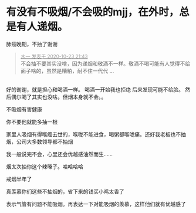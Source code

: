 # 有没有不吸烟/不会吸的mjj，在外时，总是有人递烟。


肺癌晚期，不抽了谢谢

<div class="quote"><blockquote><font size="2"><a href="https://www.hostloc.com/forum.php?mod=redirect&amp;goto=findpost&amp;pid=9343483&amp;ptid=757770" target="_blank"><font color="#999999">木一 发表于 2020-10-23 21:43</font></a></font><br />
不会抽不要其实没啥，因为递烟和敬酒不一样。敬酒不喝可能有人觉得不给面子啥的，虽然是糟粕，耐不住一代代 ...</blockquote></div><br />
好的谢谢，就是担心和喝酒一样。 喝酒一开始我也拒绝 后来发现可能不给脸。 然后偶尔喝了其实也没啥。但烟本身就不会。。

不吸烟有害健康

你不要他就能多抽一根

家里人吸烟有得喉癌去世的，喉咙不能进食，喝粥都喉咙痛。还好我老板也不抽烟，公司大多数领导都不抽烟

我一般说完不会，心里还会优越感油然而生……

烟太次抽你这个辣嗓子。哈哈哈哈

戒烟半年了<br />


真羡慕你们这些不抽烟的，省下来的钱买小鸡太香了<img src="static/image/smiley/default/mad.gif" smilieid="11" border="0" alt="" /><img src="static/image/smiley/default/mad.gif" smilieid="11" border="0" alt="" /><img src="static/image/smiley/default/mad.gif" smilieid="11" border="0" alt="" /><img src="static/image/smiley/default/mad.gif" smilieid="11" border="0" alt="" /><img src="static/image/smiley/default/mad.gif" smilieid="11" border="0" alt="" />

表示气管有问题不能吸烟。再表达一下对能吸烟的羡慕，这样他们就有优越感了
